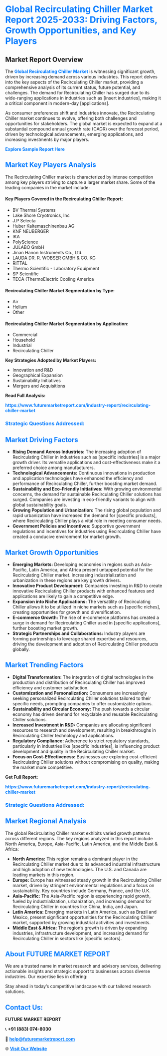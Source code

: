 <h1 style="color: #007BFF;">Global Recirculating Chiller Market Report 2025-2033: Driving Factors, Growth Opportunities, and Key Players</h1>

<section id="overview">
<h2>Market Report Overview</h2>
<p>The <a href="https://www.futuremarketreport.com/industry-report/recirculating-chiller-market" style="color: #007BFF; text-decoration: none;"><strong>Global Recirculating Chiller Market</strong></a> is witnessing significant growth, driven by increasing demand across various industries. This report delves into the key aspects of the Recirculating Chiller market, providing a comprehensive analysis of its current status, future potential, and challenges. The demand for Recirculating Chiller has surged due to its wide-ranging applications in industries such as [insert industries], making it a critical component in modern-day [applications].</p>
<p>As consumer preferences shift and industries innovate, the Recirculating Chiller market continues to evolve, offering both challenges and opportunities for stakeholders. The global market is expected to expand at a substantial compound annual growth rate (CAGR) over the forecast period, driven by technological advancements, emerging applications, and increasing investments by major players.</p>
</section>

<section id="overview">
<p><a href="https://www.futuremarketreport.com/request-sample/reportId=128079" style="color: #007BFF; text-decoration: none;"><strong>Explore Sample Report Here</strong></a></p>
</section>

<section id="key-players">
<h2 style="color: #007BFF;">Market Key Players Analysis</h2>
<p>The Recirculating Chiller market is characterized by intense competition among key players striving to capture a larger market share. Some of the leading companies in the market include:</p>
<h4>Key Players Covered in the Recirculating Chiller Report:</h4>
<ul><li>BV Thermal Systems</li><li>Lake Shore Cryotronics, Inc</li><li>J.P Selecta</li><li>Huber Kaltemaschinenbau AG</li><li>KNF NEUBERGER</li><li>IKA</li><li>PolyScience</li><li>JULABO GmbH</li><li>Jinan Hanon Instruments Co., Ltd.</li><li>LAUDA DR. R. WOBSER GMBH &amp; CO. KG</li><li>RITTAL</li><li>Thermo Scientific - Laboratory Equipment</li><li>SP Scientific</li><li>TECA (ThermoElectric Cooling America</li></ul>
<h4>Recirculating Chiller Market Segmentation by Type:</h4>
<ul><li>Air</li><li>Helium</li><li>Other</li></ul>

<h4>Recirculating Chiller Market Segmentation by Application:</h4>
<ul><li>Commercial</li><li>Household</li><li>Industrial</li><li>Recirculating Chiller</li></ul>
<p><strong>Key Strategies Adopted by Market Players:</strong></p>
<ul>
<li>Innovation and R&D</li>
<li>Geographical Expansion</li>
<li>Sustainability Initiatives</li>
<li>Mergers and Acquisitions</li>
</ul>
</section>

<section>
<p><strong>Read Full Analysis: </strong></p><a href="https://www.futuremarketreport.com/industry-report/recirculating-chiller-market" style="color: #007BFF; text-decoration: none;"><strong>https://www.futuremarketreport.com/industry-report/recirculating-chiller-market</strong></a>
<h3 style="color: #007BFF;">Strategic Questions Addressed:</h3>
</section>

<section id="driving-factors">
<h2 style="color: #007BFF;">Market Driving Factors</h2>
<ul>
<li><strong>Rising Demand Across Industries:</strong> The increasing adoption of Recirculating Chiller in industries such as [specific industries] is a major growth driver. Its versatile applications and cost-effectiveness make it a preferred choice among manufacturers.</li>
<li><strong>Technological Advancements:</strong> Continuous innovations in production and application technologies have enhanced the efficiency and performance of Recirculating Chiller, further boosting market demand.</li>
<li><strong>Sustainability and Eco-Friendly Initiatives:</strong> With growing environmental concerns, the demand for sustainable Recirculating Chiller solutions has surged. Companies are investing in eco-friendly variants to align with global sustainability goals.</li>
<li><strong>Growing Population and Urbanization:</strong> The rising global population and rapid urbanization have increased the demand for [specific products], where Recirculating Chiller plays a vital role in meeting consumer needs.</li>
<li><strong>Government Policies and Incentives:</strong> Supportive government regulations and incentives for industries using Recirculating Chiller have created a conducive environment for market growth.</li>
</ul>
</section>

<section id="growth-opportunities">
<h2 style="color: #007BFF;">Market Growth Opportunities</h2>
<ul>
<li><strong>Emerging Markets:</strong> Developing economies in regions such as Asia-Pacific, Latin America, and Africa present untapped potential for the Recirculating Chiller market. Increasing industrialization and urbanization in these regions are key growth drivers.</li>
<li><strong>Innovative Product Development:</strong> Companies investing in R&D to create innovative Recirculating Chiller products with enhanced features and applications are likely to gain a competitive edge.</li>
<li><strong>Expansion into Niche Applications:</strong> The versatility of Recirculating Chiller allows it to be utilized in niche markets such as [specific niches], creating opportunities for growth and diversification.</li>
<li><strong>E-commerce Growth:</strong> The rise of e-commerce platforms has created a surge in demand for Recirculating Chiller used in [specific applications], further boosting market growth.</li>
<li><strong>Strategic Partnerships and Collaborations:</strong> Industry players are forming partnerships to leverage shared expertise and resources, driving the development and adoption of Recirculating Chiller products globally.</li>
</ul>
</section>

<section id="trending-factors">
<h2 style="color: #007BFF;">Market Trending Factors</h2>
<ul>
<li><strong>Digital Transformation:</strong> The integration of digital technologies in the production and distribution of Recirculating Chiller has improved efficiency and customer satisfaction.</li>
<li><strong>Customization and Personalization:</strong> Consumers are increasingly seeking personalized Recirculating Chiller solutions tailored to their specific needs, prompting companies to offer customizable options.</li>
<li><strong>Sustainability and Circular Economy:</strong> The push towards a circular economy has driven demand for recyclable and reusable Recirculating Chiller solutions.</li>
<li><strong>Increased Investment in R&D:</strong> Companies are allocating significant resources to research and development, resulting in breakthroughs in Recirculating Chiller technology and applications.</li>
<li><strong>Regulatory Compliance:</strong> Adherence to strict regulatory standards, particularly in industries like [specific industries], is influencing product development and quality in the Recirculating Chiller market.</li>
<li><strong>Focus on Cost-Effectiveness:</strong> Businesses are exploring cost-efficient Recirculating Chiller solutions without compromising on quality, making the market more competitive.</li>
</ul>
</section>

<section>
<p><strong>Get Full Report: </strong></p><a href="https://www.futuremarketreport.com/industry-report/recirculating-chiller-market" style="color: #007BFF; text-decoration: none;"><strong>https://www.futuremarketreport.com/industry-report/recirculating-chiller-market</strong></a>
<h3 style="color: #007BFF;">Strategic Questions Addressed:</h3>
</section>


<section id="regional-analysis">
<h2 style="color: #007BFF;">Market Regional Analysis</h2>
<p>The global Recirculating Chiller market exhibits varied growth patterns across different regions. The key regions analyzed in this report include North America, Europe, Asia-Pacific, Latin America, and the Middle East & Africa:</p>
<ul>
<li><strong>North America:</strong> This region remains a dominant player in the Recirculating Chiller market due to its advanced industrial infrastructure and high adoption of new technologies. The U.S. and Canada are leading markets in this region.</li>
<li><strong>Europe:</strong> Europe has witnessed steady growth in the Recirculating Chiller market, driven by stringent environmental regulations and a focus on sustainability. Key countries include Germany, France, and the U.K.</li>
<li><strong>Asia-Pacific:</strong> The Asia-Pacific region is experiencing rapid growth, fueled by industrialization, urbanization, and increasing demand for Recirculating Chiller in countries like China, India, and Japan.</li>
<li><strong>Latin America:</strong> Emerging markets in Latin America, such as Brazil and Mexico, present significant opportunities for the Recirculating Chiller market, supported by growing industrial activities and investments.</li>
<li><strong>Middle East & Africa:</strong> The region’s growth is driven by expanding industries, infrastructure development, and increasing demand for Recirculating Chiller in sectors like [specific sectors].</li>
</ul>
</section>

<footer>
<h2 style="color: #007BFF;">About FUTURE MARKET REPORT</h2>
<p>We are a trusted name in market research and advisory services, delivering actionable insights and strategic support to businesses across diverse industries. Our expertise lies in offering:</p>

<p>Stay ahead in today’s competitive landscape with our tailored research solutions.</p>

<h2 style="color: #007BFF;">Contact Us:</h2>
<p><strong>FUTURE MARKET REPORT</strong></p>
<p>📞 <strong>+91 (883) 074-8030</strong></p>
<p>📧 <strong><a href="mailto:help@futuremarketreport.com" style="color: #007BFF;">help@futuremarketreport.com</a></strong></p>
<p>🌐 <strong><a href="https://www.futuremarketreport.com/" style="color: #007BFF;">Visit Our Website</a></strong></p>
</footer>
